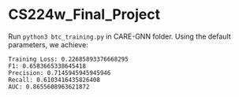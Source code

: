 # CS224w_Final_Project

Run `python3 btc_training.py` in CARE-GNN folder. Using the default parameters, we achieve:

```
Training Loss: 0.22685893376668295
F1: 0.6583665338645418
Precision: 0.7145945945945946
Recall: 0.6103416435826408
AUC: 0.8655608963621872
```
